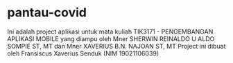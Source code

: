 # pantau-covid

Ini adalah project aplikasi untuk mata kuliah TIK3171 - PENGEMBANGAN APLIKASI MOBILE
yang diampu oleh Mner SHERWIN REINALDO U ALDO SOMPIE ST, MT dan Mner XAVERIUS B.N. NAJOAN ST, MT
Project ini dibuat oleh Fransiscus Xaverius Senduk (NIM 19021106039)
